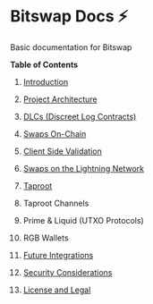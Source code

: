 # Bitswap Docs ⚡

Basic documentation for Bitswap

**Table of Contents**

1. [Introduction](https://github.com/BitSwap-BiFi/bitswap-docs/blob/main/content/introduction.md)
     
2. [Project Architecture](https://github.com/BitSwap-BiFi/bitswap-docs/blob/main/content/architecture.md)
  
3. [DLCs (Discreet Log Contracts)](https://github.com/BitSwap-BiFi/bitswap-docs/blob/main/content/dlcs.md)

4. [Swaps On-Chain](https://github.com/BitSwap-BiFi/bitswap-docs/blob/main/content/swaps_on_chain.md)
  

5. [Client Side Validation](https://github.com/BitSwap-BiFi/bitswap-docs/blob/main/content/csv.md)
  

6. [Swaps on the Lightning Network](https://github.com/BitSwap-BiFi/bitswap-docs/blob/main/content/swaps_ln.md)
 

7. [Taproot](https://github.com/BitSwap-BiFi/bitswap-docs/blob/main/content/taproot.md)

8. Taproot Channels

9. Prime & Liquid (UTXO Protocols)

10. RGB Wallets
   

11. [Future Integrations](https://github.com/BitSwap-BiFi/bitswap-docs/blob/main/content/integrations.md)


12. [Security Considerations](https://github.com/BitSwap-BiFi/bitswap-docs/blob/main/content/security.md)
     

14. [License and Legal](https://github.com/BitSwap-BiFi/bitswap-docs/blob/main/content/legal.md)


